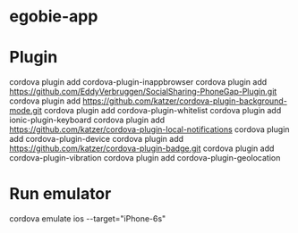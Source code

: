 # egobie-app

# Plugin
cordova plugin add cordova-plugin-inappbrowser
cordova plugin add https://github.com/EddyVerbruggen/SocialSharing-PhoneGap-Plugin.git
cordova plugin add https://github.com/katzer/cordova-plugin-background-mode.git
cordova plugin add cordova-plugin-whitelist
cordova plugin add ionic-plugin-keyboard
cordova plugin add https://github.com/katzer/cordova-plugin-local-notifications
cordova plugin add cordova-plugin-device
cordova plugin add https://github.com/katzer/cordova-plugin-badge.git
cordova plugin add cordova-plugin-vibration
cordova plugin add cordova-plugin-geolocation


# Run emulator
cordova emulate ios --target="iPhone-6s"